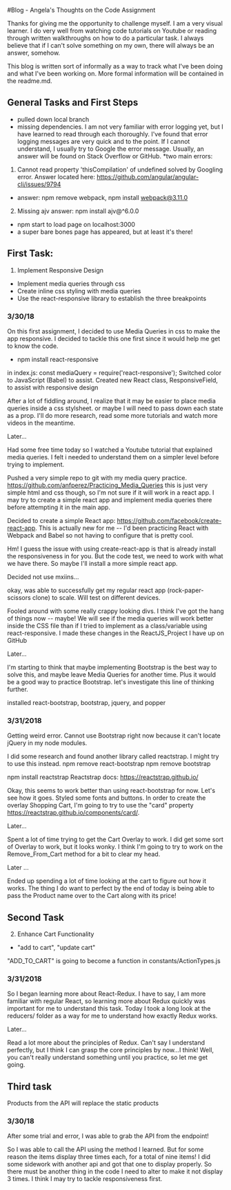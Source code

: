 #Blog - Angela's Thoughts on the Code Assignment

Thanks for giving me the opportunity to challenge myself. I am a very visual learner. I do very well from watching code tutorials on Youtube or reading through written walkthroughs on how to do a particular task. I always believe that if I can't solve something on my own, there will always be an answer, somehow.

This blog is written sort of informally as a way to track what I've been doing and what I've been working on. More formal information will be contained in the readme.md.

## General Tasks and First Steps

* pulled down local branch
* missing dependencies. I am not very familiar with error logging yet, but I have learned to read through each thoroughly. I've found that error logging messages are very quick and to the point. If I cannot understand, I usually try to Google the error message. Usually, an answer will be found on Stack Overflow or GitHub.
*two main errors:
1. Cannot read property 'thisCompilation' of undefined
solved by Googling error. Answer located here: https://github.com/angular/angular-cli/issues/9794
- answer: npm remove webpack, npm install webpack@3.11.0
2. Missing ajv
answer: npm install ajv@^6.0.0

* npm start to load page on localhost:3000
* a super bare bones page has appeared, but at least it's there! 

## First Task: 
1. Implement Responsive Design
* Implement media queries through css
* Create inline css styling with media queries
* Use the react-responsive library to establish the three breakpoints

### 3/30/18
On this first assignment, I decided to use Media Queries in css to make the app responsive. I decided to tackle this one first since it would help me get to know the code.
* npm install react-responsive

in index.js: const mediaQuery = require('react-responsive');
Switched color to JavaScript (Babel) to assist. Created new React class, ResponsiveField, to assist with responsive design

After a lot of fiddling around, I realize that it may be easier to place media queries inside a css stylsheet. or maybe I will need to pass down each state as a prop. I'll do more research, read some more tutorials and watch more videos in the meantime.

Later...

Had some free time today so I watched a Youtube tutorial that explained media queries. I felt i needed to understand them on a simpler level before trying to implement.

Pushed a very simple repo to git with my media query practice. https://github.com/anfperez/Practicing_Media_Queries
this is just very simple html and css though, so I'm not sure if it will work in a react app. I may try to create a simple react app and implement media queries there before attempting it in the main app.

Decided to create a simple React app: https://github.com/facebook/create-react-app. This is actually new for me -- I'd been practicing React with Webpack and Babel so not having to configure that is pretty cool.

Hm! I guess the issue with using create-react-app is that is already install the responsiveness in for you. But the code test, we need to work with what we have there. So maybe I'll install a more simple react app. 

Decided not use mxiins...

okay, was able to successfully get my regular react app (rock-paper-scissors clone) to scale. Will test on different devices.

Fooled around with some really crappy looking divs. I think I've got the hang of things now -- maybe! We will see if the media queries will work better inside the CSS file than if I tried to implement as a class/variable using react-responsive. I made these changes in the ReactJS_Project I have up on GitHub

Later...

I'm starting to think that maybe implementing Bootstrap is the best way to solve this, and maybe leave Media Queries for another time. Plus it would be a good way to practice Bootstrap. let's investigate this line of thinking further.

installed react-bootstrap, bootstrap, jquery, and popper

### 3/31/2018

Getting weird error. Cannot use Bootstrap right now because it can't locate jQuery in my node modules.

I did some research and found another library called reactstrap. I might try to use this instead.
npm remove react-bootstrap
npm remove bootstrap

npm install reactstrap 
Reactstrap docs: https://reactstrap.github.io/

Okay, this seems to work better than using react-bootstrap for now. Let's see how it goes. Styled some fonts and buttons. In order to create the overlay Shopping Cart, I'm going to try to use the "card" property https://reactstrap.github.io/components/card/.

Later...

Spent a lot of time trying to get the Cart Overlay to work. I did get some sort of Overlay to work, but it looks wonky. I think I'm going to try to work on the Remove_From_Cart method for a bit to clear my head.

Later ...

Ended up spending a lot of time looking at the cart to figure out how it works. The thing I do want to perfect by the end of today is being able to pass the Product name over to the Cart along with its price!


## Second Task
2. Enhance Cart Functionality
* "add to cart", "update cart"

"ADD_TO_CART" is going to become a function in constants/ActionTypes.js

### 3/31/2018

So I began learning more about React-Redux. I have to say, I am more familiar with regular React, so learning more about Redux quickly was important for me to understand this task. Today I took a long look at the reducers/ folder as a way for me to understand how exactly Redux works.

Later...

Read a lot more about the principles of Redux. Can't say I understand perfectly, but I think I can grasp the core principles by now...I think! Well, you can't really understand something until you practice, so let me get going.

## Third task

Products from the API will replace the static products

### 3/30/18

After some trial and error, I was able to grab the API from the endpoint!

So I was able to call the API using the method I learned. But for some reason the items display three times each, for a total of nine items! I did some sidework with another api and got that one to display properly. So there must be another thing in the code I need to alter to make it not display 3 times. I think I may try to tackle responsiveness first.
